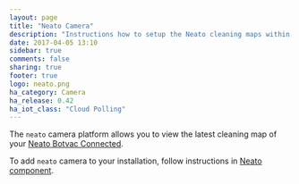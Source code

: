 ```yaml
---
layout: page
title: "Neato Camera"
description: "Instructions how to setup the Neato cleaning maps within Home Assistant."
date: 2017-04-05 13:10
sidebar: true
comments: false
sharing: true
footer: true
logo: neato.png
ha_category: Camera
ha_release: 0.42
ha_iot_class: "Cloud Polling"
---
```



The `neato` camera platform allows you to view the latest cleaning map of your [Neato Botvac Connected](https://www.neatorobotics.com/robot-vacuum/botvac-connected-series/botvac-connected/).

To add `neato` camera to your installation, follow instructions in [Neato component](/components/neato/).
